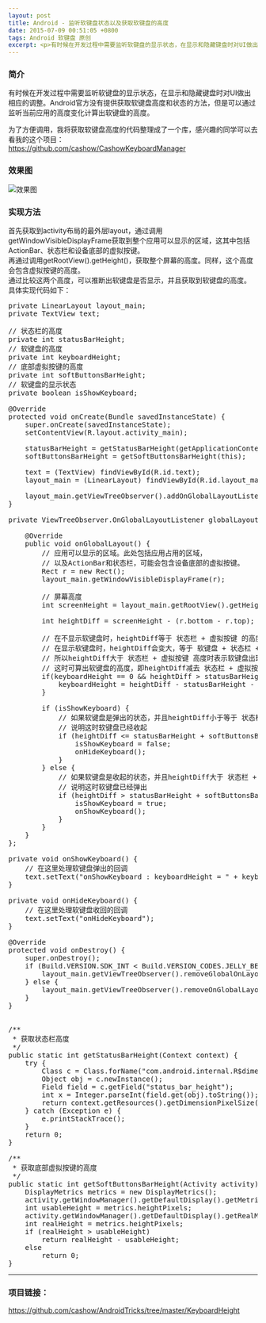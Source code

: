 ```yaml
---
layout: post
title: Android - 监听软键盘状态以及获取软键盘的高度
date: 2015-07-09 00:51:05 +0800
tags: Android 软键盘 原创
excerpt: <p>有时候在开发过程中需要监听软键盘的显示状态，在显示和隐藏键盘时对UI做出相应的调整。Android官方没有提供获取软键盘高度和状态的方法，但是可以通过监听当前应用的高度变化计算出软键盘的高度。</p>
---
```


### 简介
有时候在开发过程中需要监听软键盘的显示状态，在显示和隐藏键盘时对UI做出相应的调整。Android官方没有提供获取软键盘高度和状态的方法，但是可以通过监听当前应用的高度变化计算出软键盘的高度。

为了方便调用，我将获取软键盘高度的代码整理成了一个库，感兴趣的同学可以去看我的这个项目：  
<https://github.com/cashow/CashowKeyboardManager>

### 效果图
![效果图](http://7xjvhq.com1.z0.glb.clouddn.com/keyboard-height.gif)  

### 实现方法
首先获取到activity布局的最外层layout，通过调用getWindowVisibleDisplayFrame获取到整个应用可以显示的区域，这其中包括ActionBar、状态栏和设备底部的虚拟按键。  
再通过调用getRootView().getHeight()，获取整个屏幕的高度。同样，这个高度会包含虚拟按键的高度。  
通过比较这两个高度，可以推断出软键盘是否显示，并且获取到软键盘的高度。  
具体实现代码如下：  
<pre class="mcode">
private LinearLayout layout_main;
private TextView text;

// 状态栏的高度
private int statusBarHeight;
// 软键盘的高度
private int keyboardHeight;
// 底部虚拟按键的高度
private int softButtonsBarHeight;
// 软键盘的显示状态
private boolean isShowKeyboard;

@Override
protected void onCreate(Bundle savedInstanceState) {
    super.onCreate(savedInstanceState);
    setContentView(R.layout.activity_main);

    statusBarHeight = getStatusBarHeight(getApplicationContext());
    softButtonsBarHeight = getSoftButtonsBarHeight(this);

    text = (TextView) findViewById(R.id.text);
    layout_main = (LinearLayout) findViewById(R.id.layout_main);

    layout_main.getViewTreeObserver().addOnGlobalLayoutListener(globalLayoutListener);
}

private ViewTreeObserver.OnGlobalLayoutListener globalLayoutListener = new ViewTreeObserver.OnGlobalLayoutListener() {

    @Override
    public void onGlobalLayout() {
        // 应用可以显示的区域。此处包括应用占用的区域，
        // 以及ActionBar和状态栏，可能会包含设备底部的虚拟按键。
        Rect r = new Rect();
        layout_main.getWindowVisibleDisplayFrame(r);

        // 屏幕高度
        int screenHeight = layout_main.getRootView().getHeight();

        int heightDiff = screenHeight - (r.bottom - r.top);

        // 在不显示软键盘时，heightDiff等于 状态栏 + 虚拟按键 的高度
        // 在显示软键盘时，heightDiff会变大，等于 软键盘 + 状态栏 + 虚拟按键 的高度。
        // 所以heightDiff大于 状态栏 + 虚拟按键 高度时表示软键盘出现了，
        // 这时可算出软键盘的高度，即heightDiff减去 状态栏 + 虚拟按键 的高度
        if(keyboardHeight == 0 && heightDiff > statusBarHeight + softButtonsBarHeight){
            keyboardHeight = heightDiff - statusBarHeight - softButtonsBarHeight;
        }

        if (isShowKeyboard) {
            // 如果软键盘是弹出的状态，并且heightDiff小于等于 状态栏 + 虚拟按键 高度，
            // 说明这时软键盘已经收起
            if (heightDiff <= statusBarHeight + softButtonsBarHeight) {
                isShowKeyboard = false;
                onHideKeyboard();
            }
        } else {
            // 如果软键盘是收起的状态，并且heightDiff大于 状态栏 + 虚拟按键 高度，
            // 说明这时软键盘已经弹出
            if (heightDiff > statusBarHeight + softButtonsBarHeight) {
                isShowKeyboard = true;
                onShowKeyboard();
            }
        }
    }
};

private void onShowKeyboard() {
    // 在这里处理软键盘弹出的回调
    text.setText("onShowKeyboard : keyboardHeight = " + keyboardHeight);
}

private void onHideKeyboard() {
    // 在这里处理软键盘收回的回调
    text.setText("onHideKeyboard");
}

@Override
protected void onDestroy() {
    super.onDestroy();
    if (Build.VERSION.SDK_INT < Build.VERSION_CODES.JELLY_BEAN) {
        layout_main.getViewTreeObserver().removeGlobalOnLayoutListener(globalLayoutListener);
    } else {
        layout_main.getViewTreeObserver().removeOnGlobalLayoutListener(globalLayoutListener);
    }
}


/**
 * 获取状态栏高度
 */
public static int getStatusBarHeight(Context context) {
    try {
        Class<?> c = Class.forName("com.android.internal.R$dimen");
        Object obj = c.newInstance();
        Field field = c.getField("status_bar_height");
        int x = Integer.parseInt(field.get(obj).toString());
        return context.getResources().getDimensionPixelSize(x);
    } catch (Exception e) {
        e.printStackTrace();
    }
    return 0;
}

/**
 * 获取底部虚拟按键的高度
 */
public static int getSoftButtonsBarHeight(Activity activity) {
    DisplayMetrics metrics = new DisplayMetrics();
    activity.getWindowManager().getDefaultDisplay().getMetrics(metrics);
    int usableHeight = metrics.heightPixels;
    activity.getWindowManager().getDefaultDisplay().getRealMetrics(metrics);
    int realHeight = metrics.heightPixels;
    if (realHeight > usableHeight)
        return realHeight - usableHeight;
    else
        return 0;
}
</pre>

---------------------------------------

### 项目链接：
<https://github.com/cashow/AndroidTricks/tree/master/KeyboardHeight>
